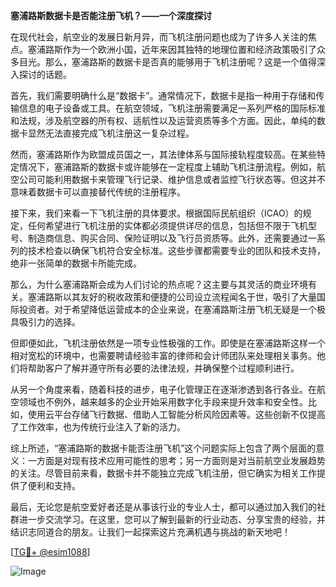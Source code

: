 **塞浦路斯数据卡是否能注册飞机？——一个深度探讨**

在现代社会，航空业的发展日新月异，而飞机注册问题也成为了许多人关注的焦点。塞浦路斯作为一个欧洲小国，近年来因其独特的地理位置和经济政策吸引了众多目光。那么，塞浦路斯的数据卡是否真的能够用于飞机注册呢？这是一个值得深入探讨的话题。

首先，我们需要明确什么是“数据卡”。通常情况下，数据卡是指一种用于存储和传输信息的电子设备或工具。在航空领域，飞机注册需要满足一系列严格的国际标准和法规，涉及航空器的所有权、适航性以及运营资质等多个方面。因此，单纯的数据卡显然无法直接完成飞机注册这一复杂过程。

然而，塞浦路斯作为欧盟成员国之一，其法律体系与国际接轨程度较高。在某些特定情况下，塞浦路斯的数据卡或许能够在一定程度上辅助飞机注册流程。例如，航空公司可能利用数据卡来管理飞行记录、维护信息或者监控飞行状态等。但这并不意味着数据卡可以直接替代传统的注册程序。

接下来，我们来看一下飞机注册的具体要求。根据国际民航组织（ICAO）的规定，任何希望进行飞机注册的实体都必须提供详尽的信息，包括但不限于飞机型号、制造商信息、购买合同、保险证明以及飞行员资质等。此外，还需要通过一系列的技术检查以确保飞机符合安全标准。这些步骤都需要专业的团队和技术支持，绝非一张简单的数据卡所能完成。

那么，为什么塞浦路斯会成为人们讨论的热点呢？这主要与其灵活的商业环境有关。塞浦路斯以其友好的税收政策和便捷的公司设立流程闻名于世，吸引了大量国际投资者。对于希望降低运营成本的企业来说，在塞浦路斯注册飞机无疑是一个极具吸引力的选择。

但即便如此，飞机注册依然是一项专业性极强的工作。即使是在塞浦路斯这样一个相对宽松的环境中，也需要聘请经验丰富的律师和会计师团队来处理相关事务。他们将帮助客户了解并遵守所有必要的法律法规，并确保整个过程顺利进行。

从另一个角度来看，随着科技的进步，电子化管理正在逐渐渗透到各行各业。在航空领域也不例外，越来越多的企业开始采用数字化手段来提升效率和安全性。比如，使用云平台存储飞行数据、借助人工智能分析风险因素等。这些创新不仅提高了工作效率，也为传统行业注入了新的活力。

综上所述，“塞浦路斯的数据卡能否注册飞机”这个问题实际上包含了两个层面的意义：一方面是对现有技术应用可能性的思考；另一方面则是对当前航空业发展趋势的关注。尽管目前来看，数据卡并不能独立完成飞机注册，但它确实为相关工作提供了便利和支持。

最后，无论您是航空爱好者还是从事该行业的专业人士，都可以通过加入我们的社群进一步交流学习。在这里，您可以了解到最新的行业动态、分享宝贵的经验，并结识志同道合的朋友。让我们一起探索这片充满机遇与挑战的新天地吧！

[[TG💪+ @esim1088](https://t.me/s/esim1088)]

![Image](https://i.postimg.cc/4NQfJmqS/Snipaste-2025-05-13-00-14-12.png)